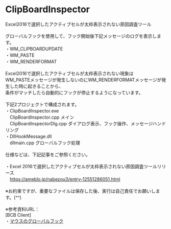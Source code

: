 # ClipBoardInspector
Excel2016で選択したアクティブセルが太枠表示されない原因調査ツール<br>
<br>
グローバルフックを使用して、フック開始後下記メッセージのログを表示します。<br>
 ・WM_CLIPBOARDUPDATE<br>
 ・WM_PASTE<br>
 ・WM_RENDERFORMAT<br>
<br>
Excel2016で選択したアクティブセルが太枠表示されない現象は<br>
WM_PASTEメッセージが発生しないのにWM_RENDERFORMATメッセージが発生した時に起きることから、<br>
条件がマッチしたら自動的にフックが停止するようになっています。<br>
<br>
下記2プロジェクトで構成されます。<br>
・ClipBoardInspector.exe<br>
　ClipBoardInspector.cpp メイン<br>
　ClipBoardInspectorDlg.cpp ダイアログ表示、フック操作、メッセージハンドリング<br>
・DllHookMessage.dll<br>
　dllmain.cpp グローバルフック処理<br>
<br>
仕様などは、下記記事をご参照ください。<br>
<br>
・Excel 2016で選択したアクティブセルが太枠表示されない原因調査ツールリリース<br>
　https://ameblo.jp/nabezou3/entry-12551286051.html<br>
<br>
※お約束ですが、重要なファイルは保存した後、実行は自己責任でお願いします。(^^)
<br>
<br>
※参考資料URL：<br>
\[BCB Client\]<br>
・[マウスのグローバルフック](http://bcb.client.jp/tips/008_mouse_ghook_dll.html)<br>
